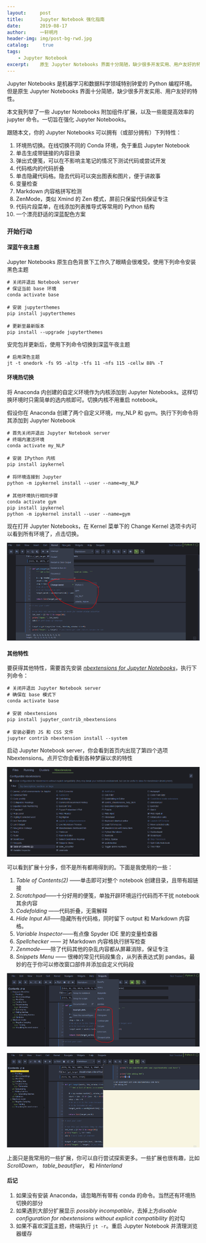 ```yaml
---
layout:     post
title:      Jupyter Notebook 强化指南
date:       2019-08-17
author:     一轩明月
header-img: img/post-bg-rwd.jpg
catalog: 	 true
tags:
    - Jupyter Notebook
excerpt:    原生 Jupyter Notebooks 界面十分简陋，缺少很多开发实用、用户友好的特性。本文列举了一些 Jupyter Notebooks 附加组件/扩展，以及一些能提高效率的 jupyter 命令。一切旨在强化 Jupyter Notebooks。
---
```


Jupyter Notebooks 是机器学习和数据科学领域特别钟爱的 Python 编程环境。但是原生 Jupyter Notebooks 界面十分简陋，缺少很多开发实用、用户友好的特性。

本文我列举了一些 Jupyter Notebooks 附加组件/扩展，以及一些能提高效率的 jupyter 命令。一切旨在强化 Jupyter Notebooks。

跟随本文，你的 Jupyter Notebooks 可以拥有（或部分拥有）下列特性：

1. 环境热切换。在线切换不同的 Conda 环境，免于重启 Jupyter Notebook
2. 单击生成带链接的内容目录
3. 弹出式便笺，可以在不影响主笔记的情况下测试代码或尝试开发
4. 代码格内的代码折叠
5. 单击隐藏代码格。隐去代码可以突出图表和图片，便于讲故事
6. 变量检查
7. Markdown 内容格拼写检测
8. ZenMode，类似 Xmind 的 Zen 模式，屏前只保留代码保证专注
9. 代码片段菜单，在线添加列表推导式等常用的 Python 结构
10. 一个漂亮舒适的深蓝配色方案

### 开始行动

#### 深蓝午夜主题

Jupyter Notebooks 原生白色背景下工作久了眼睛会很难受。使用下列命令安装黑色主题

```
# 关闭并退出 Notebook server
# 保证当前 base 环境
conda activate base

# 安装 jupyterthemes
pip install jupyterthemes

# 更新至最新版本
pip install --upgrade jupyterthemes
```

安完包并更新后，使用下列命令切换到深蓝午夜主题

```
# 启用深色主题
jt -t onedork -fs 95 -altp -tfs 11 -nfs 115 -cellw 88% -T
```

#### 环境热切换

将 Anaconda 内创建的自定义环境作为内核添加到 Jupyter Notebooks。这样切换环境时只需简单的选内核即可。切换内核不用重启 notebook。

假设你在 Anaconda 创建了两个自定义环境，my_NLP 和 gym。执行下列命令将其添加到 Jupyter Notebook

```
# 首先关闭并退出 Jupyter Notebook server
# 终端内激活环境
conda activate my_NLP

# 安装 IPython 内核
pip install ipykernel

# 将环境连接到 Jupyter
python -m ipykernel install --user --name=my_NLP

# 其他环境执行相同步骤
conda activate gym
pip install ipykernel 
python -m ipykernel install --user --name=gym
```

现在打开 Jupyter Notebooks，在 Kernel 菜单下的 Change Kernel 选项卡内可以看到所有环境了，点击切换。

![]( https://raw.githubusercontent.com/LibertyDream/diy_img_host/master/img/2019-08-17_add_env_to_jupyter.png)

#### 其他特性

要获得其他特性，需要首先安装 _[nbextensions for Jupyter Notebooks](https://jupyter-contrib-nbextensions.readthedocs.io/en/latest/install.html)_，执行下列命令：

```
# 关闭并退出 Jupyter Notebook server
# 确保在 base 模式下
conda activate base

# 安装 nbextensions
pip install jupyter_contrib_nbextensions

# 安装必要的 JS 和 CSS 文件
jupyter contrib nbextension install --system
```

启动 Jupyter Notebook server，你会看到首页内出现了第四个选项 Nbextensions。点开它你会看到各种梦寐以求的特性

![]( https://raw.githubusercontent.com/LibertyDream/diy_img_host/master/img/2019-08-17_nbextensions.png)

可以看到扩展十分多，但不是所有都用得到的。下面是我使用的一些：

1. *Table of Contents(2)* ——单击即可对整个 notebook 创建目录，且带有超链接
2. *Scratchpad*——十分好用的便笺，单独开辟环境运行代码而不干扰 notebook 其余内容
3. *Codefolding* ——代码折叠，无需解释
4. *Hide Input All*——隐藏所有代码格，同时留下 output 和 Markdown 内容格。
5. *Variable Inspector*——有点像 Spyder IDE 里的变量检查器
6. *Spellchecker* —— 对 Markdown 内容格执行拼写检查
7. *Zenmode*——除了代码其他的杂乱内容都从屏幕消除，保证专注
8. *Snippets Menu* —— 很棒的常见代码段集合，从列表表达式到 pandas。最妙的在于你可以修改窗口部件并添加自定义代码段

![]( https://raw.githubusercontent.com/LibertyDream/diy_img_host/master/img/2019-08-17_snippets_menu.png)

![]( https://raw.githubusercontent.com/LibertyDream/diy_img_host/master/img/2019-08-17_scratch_pad.png)

上面只是我常用的一些扩展，你可以自行尝试探索更多。一些扩展也很有趣，比如*ScrollDown*， *table_beautifier*， 和 *Hinterland*

#### 后记

1. 如果没有安装 Anaconda，请忽略所有带有 conda 的命令。当然还有环境热切换的部分
2. 如果遇到大部分扩展显示 *possibly incompatible*，去掉上方*disable configuration for nbextensions without explicit compatibility* 的对勾
3. 如果不喜欢深蓝主题，终端执行 `jt -r`。重启 Jupyter Notebook 并清理浏览器缓存